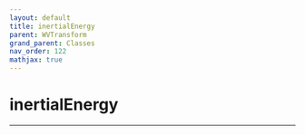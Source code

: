 ```yaml
---
layout: default
title: inertialEnergy
parent: WVTransform
grand_parent: Classes
nav_order: 122
mathjax: true
---
```


#  inertialEnergy




---

